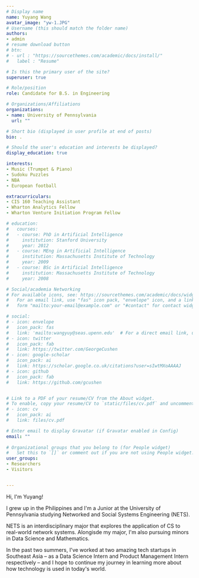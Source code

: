 ```yaml
---
# Display name
name: Yuyang Wang
avatar_image: "yw-1.JPG"
# Username (this should match the folder name)
authors:
- admin
# resume download button
# btn:
# - url : "https://sourcethemes.com/academic/docs/install/"
#   label : "Resume"

# Is this the primary user of the site?
superuser: true

# Role/position
role: Candidate for B.S. in Engineering 

# Organizations/Affiliations
organizations:
- name: University of Pennsylvania
  url: ""

# Short bio (displayed in user profile at end of posts)
bio: .

# Should the user's education and interests be displayed?
display_education: true

interests:
- Music (Trumpet & Piano)
- Sudoku Puzzles
- NBA
- European football

extracurriculars:
- CIS 160 Teaching Assistant
- Wharton Analytics Fellow
- Wharton Venture Initiation Program Fellow

# education:
#   courses:
#   - course: PhD in Artificial Intelligence
#     institution: Stanford University
#     year: 2012
#   - course: MEng in Artificial Intelligence
#     institution: Massachusetts Institute of Technology
#     year: 2009
#   - course: BSc in Artificial Intelligence
#     institution: Massachusetts Institute of Technology
#     year: 2008

# Social/academia Networking
# For available icons, see: https://sourcethemes.com/academic/docs/widgets/#icons
#   For an email link, use "fas" icon pack, "envelope" icon, and a link in the
#   form "mailto:your-email@example.com" or "#contact" for contact widget.

# social:
# - icon: envelope
#   icon_pack: fas
#   link: 'mailto:wangyuy@seas.upenn.edu'  # For a direct email link, use "mailto:test@example.org".
# - icon: twitter
#   icon_pack: fab
#   link: https://twitter.com/GeorgeCushen
# - icon: google-scholar
#   icon_pack: ai
#   link: https://scholar.google.co.uk/citations?user=sIwtMXoAAAAJ
# - icon: github
#   icon_pack: fab
#   link: https://github.com/gcushen


# Link to a PDF of your resume/CV from the About widget.
# To enable, copy your resume/CV to `static/files/cv.pdf` and uncomment the lines below.  
# - icon: cv
#   icon_pack: ai
#   link: files/cv.pdf

# Enter email to display Gravatar (if Gravatar enabled in Config)
email: ""
  
# Organizational groups that you belong to (for People widget)
#   Set this to `[]` or comment out if you are not using People widget.  
user_groups:
- Researchers
- Visitors


---
```



Hi, I'm Yuyang! 

I grew up in the Philippines and I'm a Junior at the University of Pennsylvania studying Networked and Social Systems Engineering (NETS).

NETS is an interdisciplinary major that explores the application of CS to real-world network systems. Alongisde my major, I'm  also pursuing minors in Data Science and Mathematics. 

In the past two summers, I've worked at two amazing tech startups in Southeast Asia – as a Data Science Intern and Product Management Intern respectively – and I hope to continue my journey in learning more about how technology is used in today's world.

